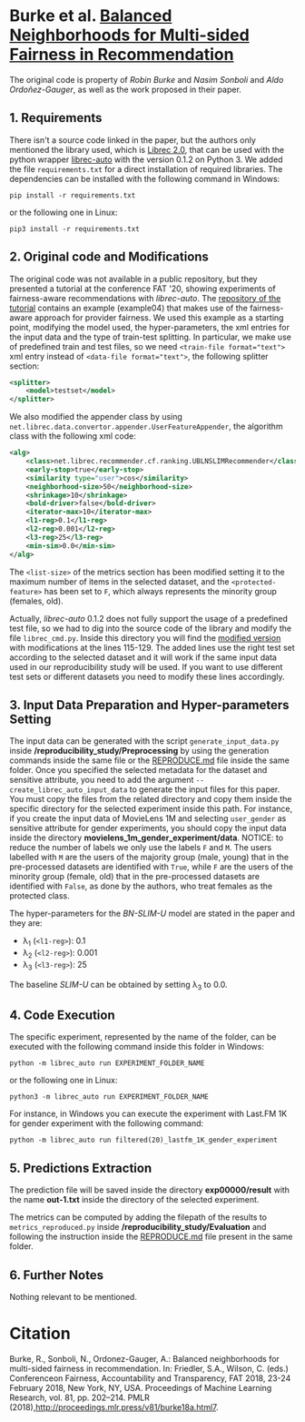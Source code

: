 # Burke et al. [Balanced Neighborhoods for Multi-sided Fairness in Recommendation](https://proceedings.mlr.press/v81/burke18a.html)
The original code is property of *Robin Burke* and *Nasim Sonboli* and *Aldo Ordo&ntilde;ez-Gauger*, as well as the work proposed in their paper.

## 1. Requirements
There isn't a source code linked in the paper, but the authors only mentioned the library used, which is [Librec 2.0](https://github.com/that-recsys-lab/librec/tree/2.0.0), that can be used with
the python wrapper [librec-auto](https://github.com/that-recsys-lab/librec-auto) with the version 0.1.2 on Python 3.
We added the file `requirements.txt` for a direct installation of required libraries. The dependencies can be installed with the following command in Windows:
```shell script
pip install -r requirements.txt
```
or the following one in Linux:
```shell script
pip3 install -r requirements.txt
```

## 2. Original code and Modifications
The original code was not available in a public repository, but they presented a tutorial at the conference FAT '20, showing experiments of fairness-aware
recommendations with *librec-auto*. The [repository of the tutorial](https://github.com/that-recsys-lab/librec-auto-tutorial) contains an example (example04) that makes use
of the fairness-aware approach for provider fairness. We used this example as a starting point, modifying the model used, the hyper-parameters, the xml entries
for the input data and the type of train-test splitting.
In particular, we make use of predefined train and test files, so we need `<train-file format="text">` xml entry instead of `<data-file format="text">`,
the following splitter section:
```xml
<splitter>
	<model>testset</model>
</splitter>
```
We also modified the appender class by using `net.librec.data.convertor.appender.UserFeatureAppender`, the algorithm class with the following xml code:
```xml
<alg>
	<class>net.librec.recommender.cf.ranking.UBLNSLIMRecommender</class>
	<early-stop>true</early-stop>
	<similarity type="user">cos</similarity>
	<neighborhood-size>50</neighborhood-size>
	<shrinkage>10</shrinkage>
	<bold-driver>false</bold-driver>
	<iterator-max>10</iterator-max>
	<l1-reg>0.1</l1-reg>
	<l2-reg>0.001</l2-reg>
	<l3-reg>25</l3-reg>
	<min-sim>0.0</min-sim>
</alg>
```
The `<list-size>` of the metrics section has been modified setting it to the maximum number of items in the selected dataset, and the `<protected-feature>`
has been set to `F`, which always represents the minority group (females, old).

Actually, *librec-auto* 0.1.2 does not fully support the usage of a predefined test file, so we had to dig into the source code of the library and modify
the file `librec_cmd.py`. Inside this directory you will find the [modified version](../librec_cmd.py) with modifications at the lines 115\-129.
The added lines use the right test set according to the selected dataset and it will work if the same input data used in our reproducibility study
will be used. If you want to use different test sets or different datasets you need to modify these lines accordingly.

## 3. Input Data Preparation and Hyper-parameters Setting
The input data can be generated with the script `generate_input_data.py` inside **/reproducibility_study/Preprocessing** by using the generation commands
inside the same file or the [REPRODUCE.md](../../Preprocessing/REPRODUCE.md) file inside the same folder. Once you specified the selected metadata for the dataset and sensitive attribute,
you need to add the argument `--create_librec_auto_input_data` to generate the input files for this paper. You must copy the files from the
related directory and copy them inside the specific directory for the selected experiment inside this path. For instance, if you create the input data
of MovieLens 1M and selecting `user_gender` as sensitive attribute for gender experiments, you should copy the input data inside the directory **movielens_1m_gender_experiment/data**.
NOTICE: to reduce the number of labels we only use the labels `F` and `M`. The users labelled with `M` are the users of the majority group (male, young)
that in the pre-processed datasets are identified with `True`, while `F` are the users of the minority group (female, old) that in the pre-processed datasets
are identified with `False`, as done by the authors, who treat females as the protected class.

The hyper-parameters for the *BN-SLIM-U* model are stated in the paper and they are:
- &#955;<sub>1</sub> (`<l1-reg>`): 0.1
- &#955;<sub>2</sub> (`<l2-reg>`): 0.001
- &#955;<sub>3</sub> (`<l3-reg>`): 25

The baseline *SLIM-U* can be obtained by setting &#955;<sub>3</sub> to 0.0.

## 4. Code Execution
The specific experiment, represented by the name of the folder, can be executed with the following command inside this folder in Windows:
```shell script
python -m librec_auto run EXPERIMENT_FOLDER_NAME
```
or the following one in Linux:
```shell script
python3 -m librec_auto run EXPERIMENT_FOLDER_NAME
```
For instance, in Windows you can execute the experiment with Last.FM 1K for gender experiment with the following command:
```shell script
python -m librec_auto run filtered(20)_lastfm_1K_gender_experiment
```

## 5. Predictions Extraction
The prediction file will be saved inside the directory **exp00000/result** with the name **out-1.txt** inside the directory of the selected experiment.

The metrics can be computed by adding the filepath of the results to `metrics_reproduced.py` inside **/reproducibility_study/Evaluation** and following
the instruction inside the [REPRODUCE.md](../../Evaluation/REPRODUCE.md) file present in the same folder.

## 6. Further Notes
Nothing relevant to be mentioned.

# Citation
Burke, R., Sonboli, N., Ordonez-Gauger, A.: Balanced neighborhoods for multi-sided fairness in recommendation. In: Friedler, S.A., Wilson, C. 
(eds.) Conferenceon Fairness, Accountability and Transparency, FAT 2018, 23-24 February 2018, New York, NY, USA. Proceedings of Machine 
Learning Research, vol. 81, pp. 202–214. PMLR (2018),http://proceedings.mlr.press/v81/burke18a.html7.

